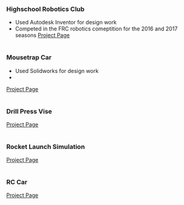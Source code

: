### Highschool Robotics Club
- Used Autodesk Inventor for design work
- Competed in the FRC robotics comeptition for the 2016 and 2017 seasons
[Project Page](FRC/FRC.md)  
&nbsp;   

### Mousetrap Car
- Used Solidworks for design work
- 
[Project Page](Mousetrap_Car/Mousetrap_Car.md)  
&nbsp;  

### Drill Press Vise
[Project Page](Vise/Vise.md)  
&nbsp;  

### Rocket Launch Simulation
[Project Page](Rocket_Simulation/Rocket_Simulation.md)  
&nbsp;  

### RC Car
[Project Page](RC_Car/RC_Car.md)  
&nbsp;  
